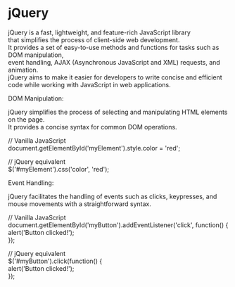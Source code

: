 # jQuery

jQuery is a fast, lightweight, and feature-rich JavaScript library   
that simplifies the process of client-side web development.   
It provides a set of easy-to-use methods and functions for tasks such as DOM manipulation,   
event handling, AJAX (Asynchronous JavaScript and XML) requests, and animation.   
jQuery aims to make it easier for developers 
to write concise and efficient code while working with JavaScript in web applications.  

DOM Manipulation:

jQuery simplifies the process of selecting and manipulating HTML elements on the page.  
It provides a concise syntax for common DOM operations.
  
// Vanilla JavaScript  
document.getElementById('myElement').style.color = 'red';  

// jQuery equivalent  
$('#myElement').css('color', 'red');  
   
   
Event Handling:  

jQuery facilitates the handling of events such as clicks, keypresses, and mouse movements with a straightforward syntax.  
  
// Vanilla JavaScript  
document.getElementById('myButton').addEventListener('click', function() {  
    alert('Button clicked!');  
});  
  
// jQuery equivalent  
$('#myButton').click(function() {  
    alert('Button clicked!');   
});  

